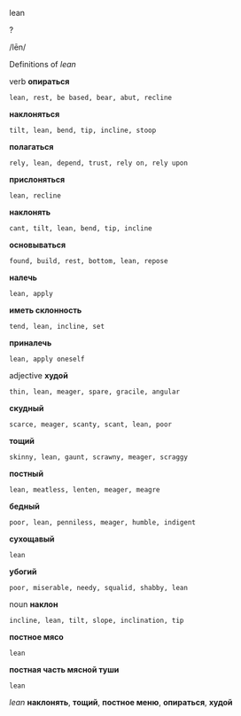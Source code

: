 lean

?

/lēn/

Definitions of _lean_

verb
**опираться**

    lean, rest, be based, bear, abut, recline
**наклоняться**

    tilt, lean, bend, tip, incline, stoop
**полагаться**

    rely, lean, depend, trust, rely on, rely upon
**прислоняться**

    lean, recline
**наклонять**

    cant, tilt, lean, bend, tip, incline
**основываться**

    found, build, rest, bottom, lean, repose
**налечь**

    lean, apply
**иметь склонность**

    tend, lean, incline, set
**приналечь**

    lean, apply oneself

adjective
**худой**

    thin, lean, meager, spare, gracile, angular
**скудный**

    scarce, meager, scanty, scant, lean, poor
**тощий**

    skinny, lean, gaunt, scrawny, meager, scraggy
**постный**

    lean, meatless, lenten, meager, meagre
**бедный**

    poor, lean, penniless, meager, humble, indigent
**сухощавый**

    lean
**убогий**

    poor, miserable, needy, squalid, shabby, lean

noun
**наклон**

    incline, lean, tilt, slope, inclination, tip
**постное мясо**

    lean
**постная часть мясной туши**

    lean

_lean_
**наклонять**, **тощий**, **постное меню**, **опираться**, **худой**